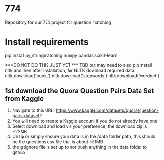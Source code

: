 # 774
Repository for our 774 project for question matching

# Install requirements
pip install py_stringmatching numpy pandas scikit-learn

***DO NOT DO THIS JUST YET *** 
TBD but may need to also pip install nltk and then after installation, for NLTK download required data:
nltk.download('punkt')
nltk.download('stopwords')
nltk.download('wordnet')

## 1st download the Quora Question Pairs Data Set from Kaggle
1. Navigate to this URL: https://www.kaggle.com/datasets/quora/question-pairs-dataset?
2. You will need to create a Kaggle account if you do not already have one
3. Select download and load via your preference, the download zip is ~22MB
4. Unzip or simply ensure your data is in the /data folder path, this should be the questions.csv file that is about ~61MB
5. the gitignore file is set up to not push anything in the data folder to github

